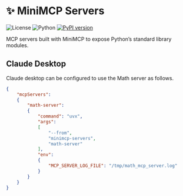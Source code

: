 <!-- omit in toc -->
# ✨ MiniMCP Servers

![License](https://img.shields.io/badge/License-Apache%202.0-blue.svg)
![Python](https://img.shields.io/badge/python-3.10%2B-blue)
[![PyPI version](https://img.shields.io/pypi/v/minimcp-servers.svg)](https://pypi.org/project/minimcp-servers/)

MCP servers built with MiniMCP to expose Python’s standard library modules.

## Claude Desktop

Claude desktop can be configured to use the Math server as follows.

```json
{
    "mcpServers":
    {
        "math-server":
        {
            "command": "uvx",
            "args":
            [
                "--from",
                "minimcp-servers",
                "math-server"
            ],
            "env":
            {
                "MCP_SERVER_LOG_FILE": "/tmp/math_mcp_server.log"
            }
        }
    }
}
```
